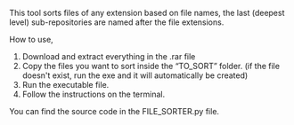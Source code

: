 This tool sorts files of any extension based on file names, the last (deepest level) sub-repositories are named after the file extensions.

How to use,

1. Download and extract everything in the .rar file
2. Copy the files you want to sort inside the “TO_SORT” folder. (if the file doesn't exist, run the exe and it will automatically be created)
3. Run the executable file.
4. Follow the instructions on the terminal.
   
You can find the source code in the FILE_SORTER.py file.
